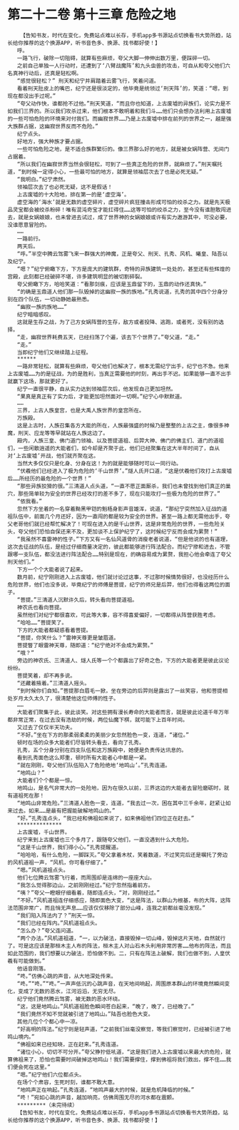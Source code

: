 # 第二十二卷 第十三章 危险之地
        【告知书友，时代在变化，免费站点难以长存，手机app多书源站点切换看书大势所趋，站长给你推荐的这个换源APP，听书音色多、换源、找书都好使！】
       呼。
       一路飞行，破除一切阻碍，就算有些麻烦，夸父大脚一伸伸出数万里，便踩碎一切。
       之前自己单独一人行动时，还遭到了‘八臂战魔阵’和九头虫兽的攻击，可自从和夸父他们六名真神行动后，还真是轻松啊。
       “感觉很轻松？” 刑天和纪宁并肩踏着云雾飞行，笑着问道。
       看着刑天肚皮上的嘴巴，纪宁还是很淡定的，他毕竟是统领过‘刑天阵’的，笑道：“嗯，到现在都没出手过呢。”
       “夸父动作快，谁都抢不过他。”刑天笑道，“而且你也知道，上古废墟的异族们，论实力是不如我们三界的。所以我们攻杀过来，他们根本不敢明着和我们斗……他们只会想办法利用上古废墟的一些可怕危险的环境来对付我们。而幽寂世界……乃是上古废墟中排在前列的世界之一，越是强大族群占据，这幽寂世界反而不危险。”
       纪宁点头。
       好地方，强大种族才要占据。
       一些可怕危险之地，是不适合族群繁衍的。像三界那么好的地方，就是被女娲阵营、无间门占据着。
       “所以我们在幽寂世界当然会很轻松，可到了一些真正危险的世界，就麻烦了。”刑天嘱托道，“到时候一定得小心，一些最可怕的地方，就算是领袖层次去了也是必死无疑。”
       “我明白。”纪宁肃然。
       领袖层次去了也必死无疑，这不是假话！
       上古废墟的十大险地，排在第一的是‘虚空海’。
       虚空海的‘海水’就是无数的虚空碎片，虚空碎片疯狂撞击形成可怕的绞杀之力。就是先天极品灵宝都会被绞杀粉碎！唯有混沌奇宝才能扛得住……这等可怕的绞杀之力，至今没有谁胆敢闯进去，就是女娲娘娘，也未曾进去试过，成了世界神的女娲娘娘或许有实力遨游其中，可没必要，没谁愿意冒险的。
       ……
       一路前行。
       两天后。
       “呼。”半空中腾云驾雾飞来一群强大的神魔，正是夸父、刑天、孔秀、风机、曦皇、陆吾以及纪宁。
       “嗯？”纪宁俯瞰下方，下方是庞大的建筑群，奇特的异族建筑一处处的，甚至还有些辉煌的宫殿，此刻都已经破碎不堪，许多建筑明显的被切割碎裂。
       夸父俯瞰下方，哈哈笑道：“看那剑痕，应该是玉鼎留下的，玉鼎的动作还真快。”
       “的确是玉鼎道人他们那一队毁掉的这幽寂一族的族地。”孔秀说道，孔秀的其中四个分身分别在四个队伍，一切动静她最熟悉。
       “幽寂一族的族地……”
       纪宁暗暗感叹。
       这就是生存之战，为了己方女娲阵营的生存，敌方或者投降、逃跑，或者死，没有别的选择。
       “走，幽寂世界耗费五天，已经扫荡了个遍，该去下个世界了。”夸父道，“走。”
       “走。”
       当即纪宁他们又继续踏上征程。
       ******
       一路非常轻松，就算有些麻烦，夸父他们也解决了，根本无需纪宁出手，纪宁也不急。他来上古废墟……为的是征战，为的是胜利，当真正需要他的时刻，再出手不迟。如果能够一直不出手就赢下这场，那就更好了。
       纪宁一直很平静，自从实力达到领袖层次后，他发现自己更加坦然。
       “果真是真正有了实力后，才能更加坦然面对一切啊。”纪宁心中默默道。
       ……
       三界，上古人族皇宫，也是大禹人族世界的皇宫所在。
       万族殿。
       这是上古时，人族召集各方大能的所在，人族最强盛的时候乃是整整的上古之主，像很多神魔，刑天、应龙等等早就站在人族这边了。
       殿内，人族三皇、佛门道门领袖、以及菩提道祖、后羿大神、佛门的佛主们、道门的道祖们，一些闲散逍遥的大能者们，如今却是齐聚于此，他们已经聚集在这大半年时间了，自从对‘上古废墟’开战，他们就齐聚在这。
       当然大多仅仅只是化身、分身在这！为的就是能够随时可以一同行动。
       “伏羲他们已经进入了极为危险的‘千山世界’。”燧人氏开口道，“这是伏羲他们攻打上古废墟后……所经历的最危险的一个世界！”
       “那些异族狡猾的很。”三清道人点头道，“一直不愿正面厮杀，我们也未曾找到他们真正的巢穴，那些简单较为安全的世界已经攻打的差不多了，现在只能攻打一些极为危险的世界了。”
       “依我看。”
       忽然下方坐着的一名穿着黝黑甲铠的魁梧身影声音雄浑，说道，“那纪宁突然加入征战的道祖队伍中，前面几个月还好，因为一直闯的都是较为安全的世界。甚至一路上都无需他出手，夸父老哥他们就已经帮忙解决了！可现在进入的是千山世界，这是非常危险的世界，一些危险关头，夸父他们恐怕自保还来不及，更加谈不上保护纪宁了，这时候纪宁反而会成为累赘！”
       “我虽然不喜雷神的性子。”下方又有一名仙风道骨的消瘦老者说道，“但是他说的也有道理，这次去征战的队伍，是经过仔细商量决定的，彼此都能够进行阵法配合。而纪宁掺和进去，不管跟哪一支队伍，都没法进行阵法配合……特别是现在，的确容易成为累赘，我担心他会牵连了夸父刑天他们。”
       下方一个个大能者说了起来。
       数月前，纪宁刚刚进入上古废墟，他们就讨论过这事，不过那时候情势很好，也没经历什么危险世界，他们也没多说，毕竟纪宁的师傅是菩提，纪宁的师兄是后羿，他们也得看这两位的面子。
       “菩提。”三清道人沉默许久后，转头看向菩提道祖。
       神农氏也看向菩提。
       虽然他们对纪宁都很喜欢，可此等大事，容不得喜爱偏好，一切都得从阵营获胜考虑。
       “哈哈……”菩提笑了。
       下方的大能者都疑惑看着菩提。
       “菩提，你笑什么？”雷神天尊更是皱眉道。
       菩提瞥了眼雷神天尊，随即道：“纪宁绝对不会成为累赘。”
       “哦？”
       旁边的神农氏、三清道人、燧人氏等一个个都露出了好奇之色，下方的大能者更是彼此议论纷纷。
       菩提笑着，却不再多说。
       “还藏着掖着。”三清道人摇头。
       “到时候你们自知。”菩提那白眉毛一掀，坐在旁边的后羿则是露出了一丝笑容，他和菩提相处岁月太久太久了，很清楚他这位师傅的性子。
       ……
       大能者们聚集于此，彼此谈笑。对这些拥有漫长寿命的大能者而言，就是彼此论道千年万年都非常正常，在过去没有浩劫的时候，两位仙魔下棋，就可能下上百年时间。
       又过去了仅仅半天功夫。
       “不好。”坐在下方的那柔弱柔柔的美丽少女忽然脸色一变，连道，“诸位。”
       顿时在场的众多大能者们尽皆转头看去，看向了孔秀。
       孔秀，五个分身分别在四支队伍和这万族殿中，她便是负责传达讯息的。
       看到孔秀面色这么郑重，顿时所有大能者心中都是一紧。
       “就在刚刚，夸父他们队伍陷入了危险绝地‘地鸣山’。”孔秀连道。
       “地鸣山？”
       大能者们个个都是一惊。
       地鸣山，是名气非常大的一处险地，因为在很久以前，三界这边的大能者去冒险磨砺时，就有道祖死在那！
       “地鸣山非常危险。”三清道人脸色一变，连道，“我去过一次，困在其中三千余年，赶紧让如来过去。如来……是最有把握能破解地鸣山的。”
       “好。”孔秀连点头，“我已经和佛祖如来说了，如来佛祖他们四位正在赶去。”
       **************
       上古废墟，千山世界。
       纪宁来到上古废墟也三个多月了，跟随夸父他们，一直没遇到什么大危险。
       “这是千山世界，我们得小心。”孔秀提醒道。
       “哈哈哈，有什么危险，一脚踩灭。”夸父拿着木杖，笑着数道，不过笑完后还是嘱托了旁边的风机道祖一声，“风机，你可看仔细了。”
       “嗯。”风机道祖点头。
       他们七位腾云驾雾飞行着，而周围却是连绵的一座座大山。
       “我怎么觉得那边山，之前刚刚经过。”纪宁忽然指着前方。
       “咦？”夸父一瞪眼仔细看着，随即连点头，“对，刚刚经过。”
       “不好。”风机道祖连仔细感应，随即面色大变，“这是阵法，以群山为根基，布的大阵，这阵法范围非常广，而且悄无声息……应该仅仅移除了部分山峰，连我之前都丝毫没发现。”
       “我们陷入阵法内了？”刑天一惊。
       “我们已经在阵内。”风机道祖点头。
       “怎么办？”夸父连问道。
       “两个办法。”风机道祖道，“一，以力破法，直接毁掉一切山峰，毁掉这片天地，自然就行了。可是这应该是那桓木主人布的阵法，桓木主人对山石木头利用非常厉害……他布的阵法，而且如此范围的，我们想要以力破法，恐怕做不到。二，只有在阵法上破解，我们也做不到，人皇伏羲有可能做到。”
       他话音刚落。
       “咚。”仿佛心跳的声音，从大地深处传来。
       “咚。”“咚。”“咚。”一声声低沉的心跳声音，在天地间响起，周围原本群山的环境竟然瞬间变化，变成了无数的恶水，江河滔滔，无穷无尽。
       纪宁他们竟然腾云驾雾，被无数的恶水环绕。
       “这，这是地鸣山。”风机道祖脸色瞬间苍白起来，“晚了，晚了，已经晚了。”
       “我们竟然不知不觉就被引进了地鸣山。”陆吾也脸色大变。
       其他几位个个都心中一凉。
       “好高明的阵法。”纪宁则是轻声道，“之前我们丝毫没察觉，等我们察觉时，已经被引进了地鸣山境内。”
       “佛祖如来已经知晓，正在赶来。”孔秀连道。
       “诸位小心，切切不可分开。”夸父狰狞低吼道，“这是我们进入上古废墟以来最大的危险，就算佛祖来了，恐怕也需要时间破掉这地鸣山！我们需要撑住，撑到佛祖将我们救出，撑不住……我们便会死在这里。”
       “嗯。”纪宁他们六位都点头。
       在场个个肃容，生死时刻，谁都不敢大意。
       “地鸣声正在响起。”孔秀连道，“地鸣声最大的时候，就是危机降临的时候。”
       “咚！”宛如心跳的声音，越加响亮，仿佛周围无尽的河水都在震颤。
       *********（未完待续）
       【告知书友，时代在变化，免费站点难以长存，手机app多书源站点切换看书大势所趋，站长给你推荐的这个换源APP，听书音色多、换源、找书都好使！】